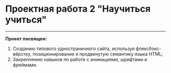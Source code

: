 # Проектная работа 2 "Научиться учиться"
____
**Проект посвящен:**
1. Cозданию типового одностраничного сайта, используя флексбокс-вёрстку, позиционирование и продвинутую семантику языка HTML;
2. Закреплению навыков по работе с анимациями, шрифтами и фреймами. 



